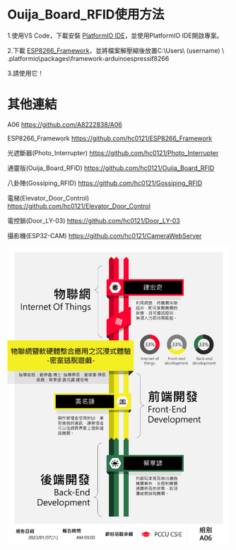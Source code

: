 # Ouija_Board_RFID使用方法
1.使用VS Code，下載安裝 [PlatformIO IDE](https://marketplace.visualstudio.com/items?itemName=platformio.platformio-ide)，並使用PlatformIO IDE開啟專案。

2.下載 [ESP8266_Framework](https://github.com/hc0121/ESP8266_Framework)，並將檔案解壓縮後放置C:\Users\ (username) \ .platformio\packages\framework-arduinoespressif8266

3.請使用它！

# 其他連結
A06 https://github.com/A8222838/A06

ESP8266_Framework https://github.com/hc0121/ESP8266_Framework

光遮斷器(Photo_Interrupter) https://github.com/hc0121/Photo_Interrupter

通靈版(Ouija_Board_RFID) https://github.com/hc0121/Ouija_Board_RFID

八卦陣(Gossiping_RFID) https://github.com/hc0121/Gossiping_RFID

電梯(Elevator_Door_Control) https://github.com/hc0121/Elevator_Door_Control

電控鎖(Door_LY-03) https://github.com/hc0121/Door_LY-03

攝影機(ESP32-CAM) https://github.com/hc0121/CameraWebServer

![](https://github.com/hc0121/A06_Test/blob/a415a5b12334e9f184e3b14a40ecd42b0a6af2e7/%E6%B5%B7%E5%A0%B1.png)
